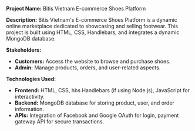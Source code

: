 **Project Name:** Bitis Vietnam E-commerce Shoes Platform

**Description:**
Bitis Vietnam's E-commerce Shoes Platform is a dynamic online marketplace dedicated to showcasing and selling footwear. This project is built using HTML, CSS, Handlebars, and integrates a dynamic MongoDB database.

**Stakeholders:**
- **Customers:** Access the website to browse and purchase shoes.
- **Admin:** Manage products, orders, and user-related aspects.

**Technologies Used:**
- **Frontend:** HTML, CSS, hbs Handlebars (if using Node.js), JavaScript for interactivity.
- **Backend:** MongoDB database for storing product, user, and order information.
- **APIs:** Integration of Facebook and Google OAuth for login, payment gateway API for secure transactions.
